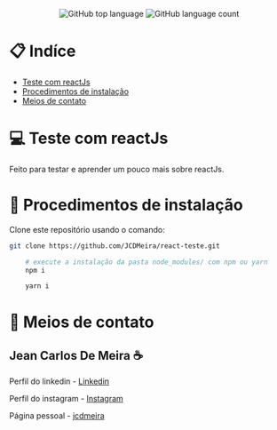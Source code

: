 <p align="center">
<img alt="GitHub top language" src="https://img.shields.io/github/languages/top/JCDMeira/react-teste">
<img alt="GitHub language count" src="https://img.shields.io/github/languages/count/JCDMeira/react-teste">
</p>

# 📋 Indíce
- [Teste com reactJs](#id01)
- [Procedimentos de instalação](#id02)
- [Meios de contato](#id03)

# 💻 Teste com reactJs <a name="id01"></a>
Feito para testar e aprender um pouco mais sobre reactJs.


# 📝 Procedimentos de instalação <a name="id02"></a>

Clone este repositório usando o comando:
```bash
git clone https://github.com/JCDMeira/react-teste.git
```

```bash
    # execute a instalação da pasta node_modules/ com npm ou yarn
    npm i

    yarn i

```

# :iphone: Meios de contato <a name="id03"></a>
## Jean Carlos De Meira :coffee:

Perfil do linkedin - [Linkedin](https://www.linkedin.com/in/jean-carlos-de-meira-00593816a/)

Perfil do instagram - [Instagram](https://www.instagram.com/jean.meira10/?hl=pt-br)

Página pessoal - [jcdmeira](https://jcdmeira.github.io)

